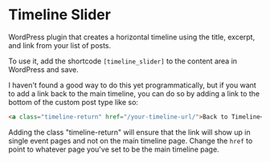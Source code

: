 # Timeline Slider
WordPress plugin that creates a horizontal timeline using the title, excerpt, and link from your list of posts.

To use it, add the shortcode `[timeline_slider]` to the content area in WordPress and save.

I haven't found a good way to do this yet programmatically, but if you want to add a link back to the main timeline, you can do so by adding a link to the bottom of the custom post type like so: 

```html
<a class="timeline-return" href="/your-timeline-url/">Back to Timeline</a>
```

Adding the class "timeline-return" will ensure that the link will show up in single event pages and not on the main timeline page. Change the <code>href</code> to point to whatever page you've set to be the main timeline page.



